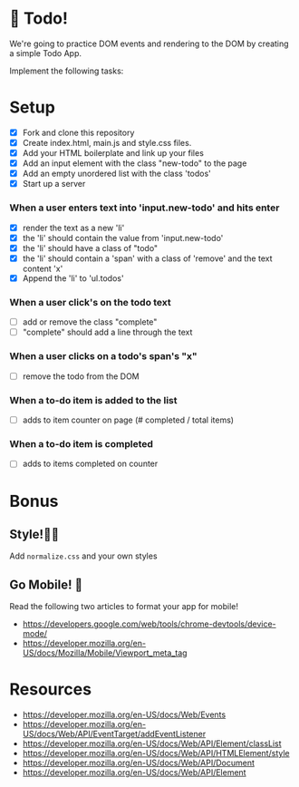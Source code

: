 # 📝 Todo! 

We're going to practice DOM events and rendering to the DOM
by creating a simple Todo App.

Implement the following tasks: 

# Setup
- [x] Fork and clone this repository
- [x] Create index.html, main.js and style.css files.
- [x] Add your HTML boilerplate and link up your files
- [x] Add an input element with the class "new-todo" to the page
- [x] Add an empty unordered list with the class 'todos'
- [x] Start up a server

### When a user enters text into 'input.new-todo' and hits enter
- [x] render the text as a new 'li'
- [x] the 'li' should contain the value from 'input.new-todo'
- [x] the 'li' should have a class of "todo"
- [x] the 'li' should contain a 'span' with a class of 'remove' and the text content 'x'
- [x] Append the 'li' to 'ul.todos'

### When a user click's on the todo text
- [ ] add or remove the class "complete"
- [ ] "complete" should add a line through the text

### When a user clicks on a todo's span's "x"
- [ ] remove the todo from the DOM

### When a to-do item is added to the list
- [ ] adds to item counter on page (# completed / total items)

### When a to-do item is completed
- [ ] adds to items completed on counter

# Bonus 

## Style!💄🐷
Add `normalize.css` and your own styles

## Go Mobile! 📱
Read the following two articles to format your app for mobile!
- https://developers.google.com/web/tools/chrome-devtools/device-mode/
- https://developer.mozilla.org/en-US/docs/Mozilla/Mobile/Viewport_meta_tag

# Resources
- https://developer.mozilla.org/en-US/docs/Web/Events
- https://developer.mozilla.org/en-US/docs/Web/API/EventTarget/addEventListener
- https://developer.mozilla.org/en-US/docs/Web/API/Element/classList
- https://developer.mozilla.org/en-US/docs/Web/API/HTMLElement/style
- https://developer.mozilla.org/en-US/docs/Web/API/Document
- https://developer.mozilla.org/en-US/docs/Web/API/Element
